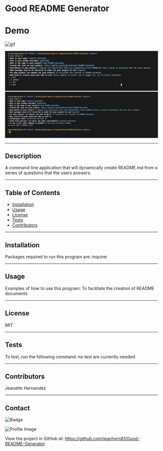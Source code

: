 # Good README Generator 

# Demo
![gif](./assets/demo/README.mdDemo.gif)

![](./assets/images/questionsLicensing.JPG)
![](./assets/images/questions.JPG)

---

## Description
A command-line application that will dynamically create README.md from a series of questions that the users answers.

---

## Table of Contents
- [Installation](#installation)
- [Usage](#usage)
- [License](#license)
- [Tests](#tests)
- [Contributors](#contributors)

---

## Installation
Packages required to run this program are: 
inquirer

---    
## Usage
Examples of how to use this program: 
To facilitate the creation of README documents

---

## License
MIT

---

## Tests
To test, run the following command:
no test are currently needed.

---

## Contributors
Jeanette Hernandez

---

## Contact
    
![Badge](https://img.shields.io/badge/Github-jeanhern81-4cbbb9) 
    
![Profile Image](https://github.com/jeanhern81.png?size=60)
    
View the project in GitHub at: https://github.com/jeanhern81/Good-README-Generator.